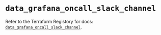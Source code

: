 # `data_grafana_oncall_slack_channel`

Refer to the Terraform Registory for docs: [`data_grafana_oncall_slack_channel`](https://registry.terraform.io/providers/grafana/grafana/3.16.0/docs/data-sources/oncall_slack_channel).
